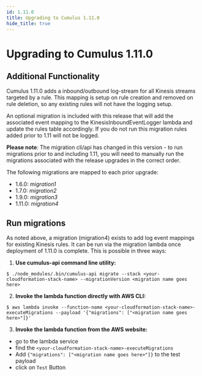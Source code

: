 ```yaml
---
id: 1.11.0
title: Upgrading to Cumulus 1.11.0
hide_title: true
---
```


# Upgrading to Cumulus 1.11.0

## Additional Functionality

Cumulus 1.11.0 adds a inbound/outbound log-stream for all Kinesis streams targeted by a rule.  This mapping is setup on rule creation and removed on rule deletion, so any existing rules will not have the logging setup.

An optional migration is included with this release that will add the associated event mapping to the KinesisInboundEventLogger lambda and update the rules table accordingly.     If you do not run this migration rules added prior to 1.11 will not be logged.

**Please note**: The migration cli/api has changed in this version - to run migrations prior to and including 1.11, you will need to manually run
the migrations associated with the release upgrades in the correct order.

The following migrations are mapped to each prior upgrade:

-  1.6.0: *migration1*
-  1.7.0: *migration2*
-  1.9.0: *migration3*
-  1.11.0: *migration4*

## Run migrations
As noted above, a migration (migration4)  exists to add log event mappings for existing Kinesis rules.  It can be run via the migration lambda once deployment of 1.11.0 is complete.  This is possible in three ways:

1. **Use cumulus-api command line utility:**
```
$ ./node_modules/.bin/cumulus-api migrate --stack <your-cloudformation-stack-name> --migrationVersion <migration name goes here>
```
2. **Invoke the lambda function directly with AWS CLI:**
```
$ aws lambda invoke --function-name <your-cloudformation-stack-name>-executeMigrations --payload '{"migrations": ["<migration name goes here>"]}'
```
3. **Invoke the lambda function from the AWS website:**
  - go to the lambda service
  - find the `<your-cloudformation-stack-name>-executeMigrations`
  - Add `{"migrations": ["<migration name goes here>"]}` to the test payload
  - click on `Test` Button

